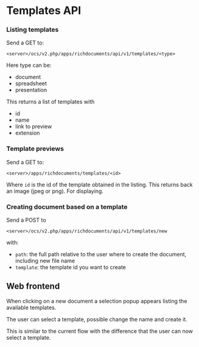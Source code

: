 <!--
  - SPDX-FileCopyrightText: 2020 Nextcloud GmbH and Nextcloud contributors
  - SPDX-License-Identifier: AGPL-3.0-or-later
-->
# Templates API

### Listing templates

Send a GET to:

`<server>/ocs/v2.php/apps/richdocuments/api/v1/templates/<type>`

Here type can be:

* document
* spreadsheet
* presentation

This returns a list of templates with

* id
* name
* link to preview
* extension

### Template previews

Send a GET to:

`<server>/apps/richdocuments/templates/<id>`

Where `id` is the id of the template obtained in the listing. This returns back
an image (jpeg or png). For displaying.

### Creating document based on a template

Send a POST to

`<server>/ocs/v2.php/apps/richdocuments/api/v1/templates/new`

with:
* `path`: the full path relative to the user where to create the document, including new file name
* `template`: the template id you want to create

## Web frontend

When clicking on a new document a selection popup appears listing the
available templates.

The user can select a template, possible change the name and create it.

This is similar to the current flow with the difference that the user can now
select a template.
